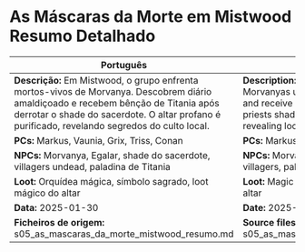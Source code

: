 # As Máscaras da Morte em Mistwood  Resumo Detalhado

| Português | English |
|-----------|---------|
| **Descrição:** Em Mistwood, o grupo enfrenta mortos-vivos de Morvanya. Descobrem diário amaldiçoado e recebem bênção de Titania após derrotar o shade do sacerdote. O altar profano é purificado, revelando segredos do culto local.<br> | **Description:** In Mistwood, the group faces Morvanyas undead. They discover a cursed diary and receive Titanias blessing after defeating the priests shade. The profane altar is cleansed, revealing local cult secrets.<br> |
| **PCs:** Markus, Vaunia, Grix, Triss, Conan | **PCs:** Markus, Vaunia, Grix, Triss, Conan |
| **NPCs:** Morvanya, Egalar, shade do sacerdote, villagers undead, paladina de Titania | **NPCs:** Morvanya, Egalar, priests shade, undead villagers, paladin of Titania |
| **Loot:** Orquídea mágica, símbolo sagrado, loot mágico do altar | **Loot:** Magic orchid, holy symbol, magical loot from altar |
| **Data:** 2025-01-30 | **Date:** 2025-01-30 |
| **Ficheiros de origem:** s05_as_mascaras_da_morte_mistwood_resumo.md | **Source files:** s05_as_mascaras_da_morte_mistwood_resumo.md |


















